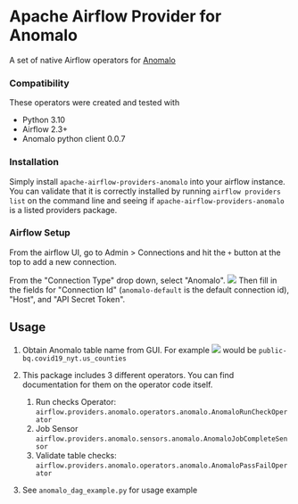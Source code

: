 # Apache Airflow Provider for Anomalo
A set of native Airflow operators for [Anomalo](https://www.anomalo.com/)

### Compatibility
These operators were created and tested with
* Python 3.10
* Airflow 2.3+
* Anomalo python client 0.0.7

### Installation

Simply install `apache-airflow-providers-anomalo` into your airflow instance. You can validate that it is correctly installed by running `airflow providers list` on the command line and seeing if `apache-airflow-providers-anomalo` is a listed providers package.

### Airflow Setup

From the airflow UI, go to Admin > Connections and hit the `+` button at the top to add a new connection.

From the "Connection Type" drop down, select "Anomalo".
![](https://raw.githubusercontent.com/anomalo-hq/anomalo-airflow-provider/main/docs/connection.png)
Then fill in the fields for "Connection Id" (`anomalo-default` is the default connection id), "Host", and "API Secret Token".

## Usage

1. Obtain Anomalo table name from GUI. For example
   ![](https://raw.githubusercontent.com/anomalo-hq/anomalo-airflow-provider/main/docs/table.png)
   would be `public-bq.covid19_nyt.us_counties`

2. This package includes 3 different operators. You can find documentation for them on the operator code itself.
   1. Run checks Operator: `airflow.providers.anomalo.operators.anomalo.AnomaloRunCheckOperator`
   2. Job Sensor `airflow.providers.anomalo.sensors.anomalo.AnomaloJobCompleteSensor`
   3. Validate table checks: `airflow.providers.anomalo.operators.anomalo.AnomaloPassFailOperator`

3. See `anomalo_dag_example.py` for usage example
